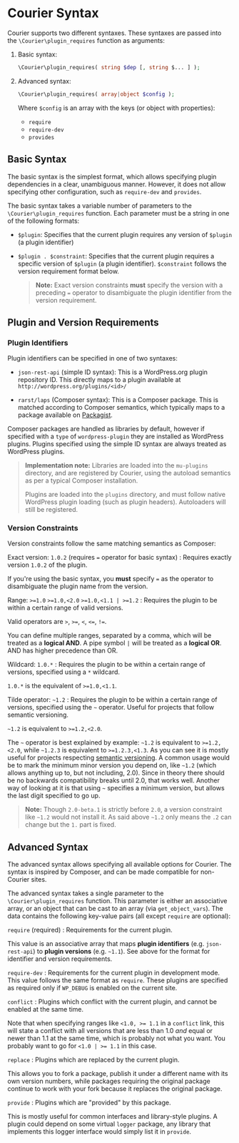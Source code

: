 # Courier Syntax

Courier supports two different syntaxes. These syntaxes are passed into the
`\Courier\plugin_requires` function as arguments:

1. Basic syntax:

   ```php
   \Courier\plugin_requires( string $dep [, string $... ] );
   ```

2. Advanced syntax:

   ```php
   \Courier\plugin_requires( array|object $config );
   ```

   Where `$config` is an array with the keys (or object with properties):

   * `require`
   * `require-dev`
   * `provides`

## Basic Syntax
The basic syntax is the simplest format, which allows specifying plugin
dependencies in a clear, unambiguous manner. However, it does not allow
specifying other configuration, such as `require-dev` and `provides`.

The basic syntax takes a variable number of parameters to the
`\Courier\plugin_requires` function. Each parameter must be a string in one of the
following formats:

* `$plugin`: Specifies that the current plugin requires any version of `$plugin`
  (a plugin identifier)
* `$plugin . $constraint`: Specifies that the current plugin requires a specific
  version of `$plugin` (a plugin identifier). `$constraint` follows the version
  requirement format below.

  > **Note:** Exact version constraints **must** specify the version with a
  > preceding `=` operator to disambiguate the plugin identifier from the
  > version requirement.


## Plugin and Version Requirements
### Plugin Identifiers
Plugin identifiers can be specified in one of two syntaxes:

* `json-rest-api` (simple ID syntax): This is a WordPress.org plugin repository
  ID. This directly maps to a plugin available at
  `http://wordpress.org/plugins/<id>/`

* `rarst/laps` (Composer syntax): This is a Composer package. This is matched
  according to Composer semantics, which typically maps to a package available
  on [Packagist](http://packagist.org/).

Composer packages are handled as libraries by default, however if specified with
a `type` of `wordpress-plugin` they are installed as WordPress plugins. Plugins
specified using the simple ID syntax are always treated as WordPress plugins.

> **Implementation note:** Libraries are loaded into the `mu-plugins` directory,
> and are registered by Courier, using the autoload semantics as per a typical
> Composer installation.
>
> Plugins are loaded into the `plugins` directory, and must follow native
> WordPress plugin loading (such as plugin headers). Autoloaders will still
> be registered.

### Version Constraints
Version constraints follow the same matching semantics as Composer:

Exact version: `1.0.2` (requires `=` operator for basic syntax)
: Requires exactly version `1.0.2` of the plugin.

  If you're using the basic syntax, you **must** specify `=` as the operator to
  disambiguate the plugin name from the version.

Range: `>=1.0` `>=1.0,<2.0` `>=1.0,<1.1 | >=1.2`
: Requires the plugin to be within a certain range of valid versions.

  Valid operators are `>`, `>=`, `<`, `<=`, `!=`.

  You can define multiple ranges, separated by a comma, which will be treated as
  a **logical AND**. A pipe symbol `|` will be treated as a **logical OR**.
  AND has higher precedence than OR.

Wildcard: `1.0.*`
: Requires the plugin to be within a certain range of versions, specified using
  a `*` wildcard.

  `1.0.*` is the equivalent of `>=1.0,<1.1`.

Tilde operator: `~1.2`
: Requires the plugin to be within a certain range of versions, specified using
  the `~` operator. Useful for projects that follow semantic versioning.

  `~1.2` is equivalent to `>=1.2,<2.0`.

  The `~` operator is best explained by example: `~1.2` is equivalent to
  `>=1.2,<2.0`, while `~1.2.3` is equivalent to `>=1.2.3,<1.3`. As you can see
  it is mostly useful for projects respecting [semantic
  versioning](http://semver.org/). A common usage would be to mark the minimum
  minor version you depend on, like `~1.2` (which allows anything up to, but not
  including, 2.0). Since in theory there should be no backwards compatibility
  breaks until 2.0, that works well. Another way of looking at it is that using
  `~` specifies a minimum version, but allows the last digit specified to go up.

  > **Note:** Though `2.0-beta.1` is strictly before `2.0`, a version constraint
  > like `~1.2` would not install it. As said above `~1.2` only means the `.2`
  > can change but the `1.` part is fixed.


## Advanced Syntax
The advanced syntax allows specifying all available options for Courier. The
syntax is inspired by Composer, and can be made compatible for
non-Courier sites.

The advanced syntax takes a single parameter to the `\Courier\plugin_requires`
function. This parameter is either an associative array, or an object that can
be cast to an array (via `get_object_vars`). The data contains the following
key-value pairs (all except `require` are optional):

`require` (required)
: Requirements for the current plugin.

  This value is an associative array that maps **plugin identifiers**
  (e.g. `json-rest-api`) to **plugin versions** (e.g. `~1.1`). See above for the
  format for identifier and version requirements.

`require-dev`
: Requirements for the current plugin in development mode. This value follows
  the same format as `require`. These plugins are specified as required only
  if `WP_DEBUG` is enabled on the current site.

`conflict`
: Plugins which conflict with the current plugin, and cannot be enabled at the
  same time.

  Note that when specifying ranges like `<1.0, >= 1.1` in a `conflict` link,
  this will state a conflict with all versions that are less than 1.0 *and*
  equal or newer than 1.1 at the same time, which is probably not what you want.
  You probably want to go for `<1.0 | >= 1.1` in this case.

`replace`
: Plugins which are replaced by the current plugin.

  This allows you to fork a package, publish it under a different name with its
  own version numbers, while packages requiring the original package continue to
  work with your fork because it replaces the original package.

`provide`
: Plugins which are "provided" by this package.

  This is mostly useful for common interfaces and library-style plugins. A
  plugin could depend on some virtual `logger` package, any library that
  implements this logger interface would simply list it in `provide`.
